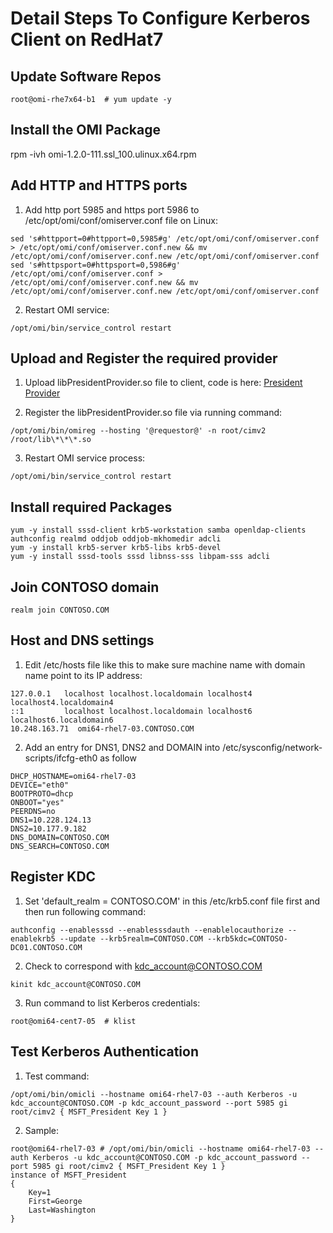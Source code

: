 # Detail Steps To Configure Kerberos Client on RedHat7

## Update Software Repos

```
root@omi-rhe7x64-b1  # yum update -y
```

## Install the OMI Package

rpm -ivh omi-1.2.0-111.ssl_100.ulinux.x64.rpm

## Add HTTP and HTTPS ports

1. Add http port 5985 and https port 5986 to /etc/opt/omi/conf/omiserver.conf file on Linux:

```
sed 's#httpport=0#httpport=0,5985#g' /etc/opt/omi/conf/omiserver.conf > /etc/opt/omi/conf/omiserver.conf.new && mv /etc/opt/omi/conf/omiserver.conf.new /etc/opt/omi/conf/omiserver.conf
sed 's#httpsport=0#httpsport=0,5986#g' /etc/opt/omi/conf/omiserver.conf > /etc/opt/omi/conf/omiserver.conf.new && mv /etc/opt/omi/conf/omiserver.conf.new /etc/opt/omi/conf/omiserver.conf
```

2. Restart OMI service:

```
/opt/omi/bin/service_control restart
```

## Upload and Register the required provider

1. Upload libPresidentProvider.so file to client, code is here: [President Provider](https://github.com/Microsoft/omi/tree/master/Unix/samples/Providers/President)

2. Register the libPresidentProvider.so file via running command:
```
/opt/omi/bin/omireg --hosting '@requestor@' -n root/cimv2 /root/lib\*\*\*.so
```

3. Restart OMI service process:
```
/opt/omi/bin/service_control restart
```

## Install required Packages

```
yum -y install sssd-client krb5-workstation samba openldap-clients authconfig realmd oddjob oddjob-mkhomedir adcli
yum -y install krb5-server krb5-libs krb5-devel
yum -y install sssd-tools sssd libnss-sss libpam-sss adcli
```

## Join CONTOSO domain

```
realm join CONTOSO.COM
```

## Host and DNS settings

1. Edit /etc/hosts file like this to make sure machine name with domain name point to its IP address:
```
127.0.0.1   localhost localhost.localdomain localhost4 localhost4.localdomain4
::1         localhost localhost.localdomain localhost6 localhost6.localdomain6
10.248.163.71  omi64-rhel7-03.CONTOSO.COM
```

2. Add an entry for DNS1, DNS2 and DOMAIN into /etc/sysconfig/network-scripts/ifcfg-eth0 as follow

```
DHCP_HOSTNAME=omi64-rhel7-03
DEVICE="eth0"
BOOTPROTO=dhcp
ONBOOT="yes"
PEERDNS=no
DNS1=10.228.124.13
DNS2=10.177.9.182
DNS_DOMAIN=CONTOSO.COM
DNS_SEARCH=CONTOSO.COM
```

## Register KDC

1. Set 'default_realm = CONTOSO.COM' in this /etc/krb5.conf file first and then run following command:

```
authconfig --enablesssd --enablesssdauth --enablelocauthorize --enablekrb5 --update --krb5realm=CONTOSO.COM --krb5kdc=CONTOSO-DC01.CONTOSO.COM
```

2. Check to correspond with kdc_account@CONTOSO.COM

```
kinit kdc_account@CONTOSO.COM
```

3. Run command to list Kerberos credentials:

```
root@omi64-cent7-05  # klist
```

## Test Kerberos Authentication

1. Test command:
```
/opt/omi/bin/omicli --hostname omi64-rhel7-03 --auth Kerberos -u kdc_account@CONTOSO.COM -p kdc_account_password --port 5985 gi root/cimv2 { MSFT_President Key 1 }
```

2. Sample:
```
root@omi64-rhel7-03 # /opt/omi/bin/omicli --hostname omi64-rhel7-03 --auth Kerberos -u kdc_account@CONTOSO.COM -p kdc_account_password --port 5985 gi root/cimv2 { MSFT_President Key 1 }
instance of MSFT_President
{
    Key=1
    First=George
    Last=Washington
}
```